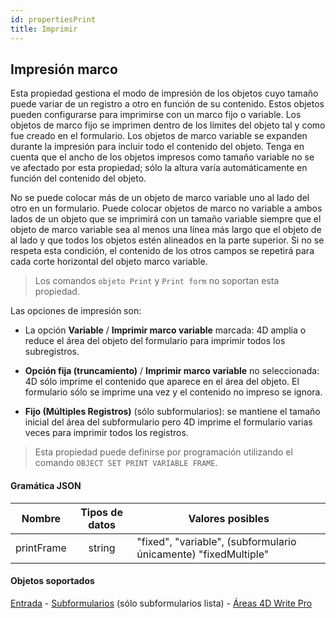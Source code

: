 ```yaml
---
id: propertiesPrint
title: Imprimir
---
```


## Impresión marco

Esta propiedad gestiona el modo de impresión de los objetos cuyo tamaño puede variar de un registro a otro en función de su contenido. Estos objetos pueden configurarse para imprimirse con un marco fijo o variable. Los objetos de marco fijo se imprimen dentro de los límites del objeto tal y como fue creado en el formulario. Los objetos de marco variable se expanden durante la impresión para incluir todo el contenido del objeto. Tenga en cuenta que el ancho de los objetos impresos como tamaño variable no se ve afectado por esta propiedad; sólo la altura varía automáticamente en función del contenido del objeto.

No se puede colocar más de un objeto de marco variable uno al lado del otro en un formulario. Puede colocar objetos de marco no variable a ambos lados de un objeto que se imprimirá con un tamaño variable siempre que el objeto de marco variable sea al menos una línea más largo que el objeto de al lado y que todos los objetos estén alineados en la parte superior. Si no se respeta esta condición, el contenido de los otros campos se repetirá para cada corte horizontal del objeto marco variable.

> Los comandos `objeto Print` y `Print form` no soportan esta propiedad.

Las opciones de impresión son:

- La opción **Variable** / **Imprimir marco variable** marcada: 4D amplía o reduce el área del objeto del formulario para imprimir todos los subregistros.

- **Opción fija (truncamiento)** / **Imprimir marco variable** no seleccionada: 4D sólo imprime el contenido que aparece en el área del objeto. El formulario sólo se imprime una vez y el contenido no impreso se ignora.

- **Fijo (Múltiples Registros)** (sólo subformularios): se mantiene el tamaño inicial del área del subformulario pero 4D imprime el formulario varias veces para imprimir todos los registros.

> Esta propiedad puede definirse por programación utilizando el comando `OBJECT SET PRINT VARIABLE FRAME`.

#### Gramática JSON

|   Nombre   | Tipos de datos | Valores posibles                                                |
|:----------:|:--------------:| --------------------------------------------------------------- |
| printFrame |     string     | "fixed", "variable", (subformulario únicamente) "fixedMultiple" |

#### Objetos soportados

[Entrada](input_overview.md) - [Subformularios](subform_overview.md) (sólo subformularios lista) - [Áreas 4D Write Pro](writeProArea_overview.md)
